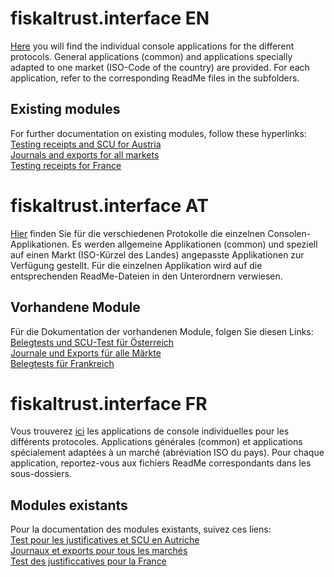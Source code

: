 # fiskaltrust.interface EN
[Here](../src) you will find the individual console applications for the different protocols.
General applications (common) and applications specially adapted to one market (ISO-Code of the country) are provided.
For each application, refer to the corresponding ReadMe files in the subfolders.

## Existing modules
For further documentation on existing modules, follow these hyperlinks:<br>
[Testing receipts and SCU for Austria](at/README.md)<br>
[Journals and exports for all markets](common/README.md)<br>
[Testing receipts for France](fr/README.md)



# fiskaltrust.interface AT
[Hier](../src) finden Sie für die verschiedenen Protokolle die einzelnen Consolen-Applikationen.
Es werden allgemeine Applikationen (common) und speziell auf einen Markt (ISO-Kürzel des Landes) angepasste Applikationen zur Verfügung gestellt.
Für die einzelnen Applikation wird auf die entsprechenden ReadMe-Dateien in den Unterordnern verwiesen. 

## Vorhandene Module
Für die Dokumentation der vorhandenen Module, folgen Sie diesen Links:<br>
[Belegtests und SCU-Test für Österreich](at/README.md)<br>
[Journale und Exports für alle Märkte](common/README.md)<br>
[Belegtests für Frankreich](fr/README.md)



# fiskaltrust.interface FR
Vous trouverez [ici](../src) les applications de console individuelles pour les différents protocoles.
Applications générales (common) et applications spécialement adaptées à un marché (abréviation ISO du pays).
Pour chaque application, reportez-vous aux fichiers ReadMe correspondants dans les sous-dossiers.

## Modules existants
Pour la documentation des modules existants, suivez ces liens:<br>
[Test pour les justificatives et SCU en Autriche](at/README.md)<br>
[Journaux et exports pour tous les marchés](common/README.md)<br>
[Test des justificcatives pour la France](fr/README.md)
